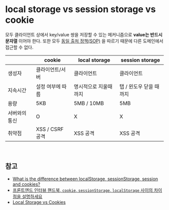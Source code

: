 # local storage vs session storage vs cookie

모두 클라이언트 상에서 key/value 쌍을 저장할 수 있는 메커니즘으로 **value는 반드시 문자열** 이어야 한다. 또한 모두 [동일 출처 정책(SOP)](https://github.com/baeharam/Must-Know-About-Frontend/blob/master/Notes/security/sop.md) 을 따르기 때문에 다른 도메인에서 접근할 수 없다.

|               | cookie           | local storage         | session storage         |
| ------------- | ---------------- | --------------------- | ----------------------- |
| 생성자        | 클라이언트/서버  | 클라이언트            | 클라이언트              |
| 지속시간      | 설정 여부에 따름 | 명시적으로 지울때까지 | 탭 / 윈도우 닫을 때까지 |
| 용량          | 5KB              | 5MB / 10MB            | 5MB                     |
| 서버와의 통신 | O                | X                     | X                       |
| 취약점        | XSS / CSRF 공격  | XSS 공격              | XSS 공격                |

<br>

## 참고

* [What is the difference between localStorage, sessionStorage, session and cookies?](https://stackoverflow.com/questions/19867599/what-is-the-difference-between-localstorage-sessionstorage-session-and-cookies)
* [프론트엔드 인터뷰 핸드북, `cookie`, `sessionStorage`, `localStorage` 사이의 차이점을 설명하세요](https://github.com/yangshun/front-end-interview-handbook/blob/master/Translations/Korean/questions/html-questions.md#cookie-sessionstorage-localstorage-사이의-차이점을-설명하세요)
* [Local Storage vs Cookies](https://stackoverflow.com/questions/3220660/local-storage-vs-cookies)